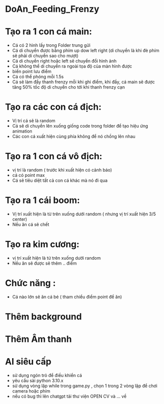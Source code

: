 # DoAn_Feeding_Frenzy
# Tạo ra 1 con cá main:
+ Cá có 2 hình lấy trong Folder trung gửi
+ Cá di chuyển được bằng phím up dow left right (di chuyển là khi đè phím sẽ phải di chuyển sao cho mượt)
+ Cá di chuyển right hoặc left sẽ chuyển đổi hình ảnh
+ Cá không thể di chuyển ra ngoài tọa độ của màn hình được
+ biến point lưu điểm 
+ Cá có thể phóng mỗi 1.5s
+ Cá sẽ làm đầy thanh frenzy mỗi khi ghi điểm, khi đầy, cá main sẽ được tăng 50% tốc độ di chuyển cho tới khi thanh frenzy cạn


# Tạo ra các con cá địch:
+ Vị trí cá sẽ là random 
+ Cá sẽ di chuyển lên xuống giống code trong folder để tạo hiệu ứng animation
+ Các con cá xuất hiện cùng phía không để nó chồng lên nhau

# Tạo ra 1 con cá vô địch:
+ vị trí là random ( trước khi xuất hiện có cảnh báo)
+ cá có point max
+ Cá sẽ tiêu diệt tất cả con cá khác mà nó đi qua

# Tạo ra 1 cái boom:
+ Vị trí xuất hiện là từ trên xuống dưới random ( nhưng vị trí xuất hiện 3/5 center)
+ Nếu ăn cá sẽ chết

# Tạo ra kim cương:
+ vị trí xuất hiện là từ trên xuống dưới random
+ Nếu ăn sẽ được sẽ thêm .. điểm

# Chức năng :
+ Cá nào lớn sẽ ăn cá bé ( tham chiểu điểm point để ăn)

# Thêm background
# Thêm Âm thanh

# AI siêu cấp
+ sử dụng ngón trỏ để điều khiển cá
+ yêu cầu sài python 3.10.x
+ sử dụng vòng lặp while trong game.py , chọn 1 trong 2 vòng lặp để chơi camera hoặc phím
+ nếu có bug thì lên chatgpt tải thư viện OPEN CV và ... về
